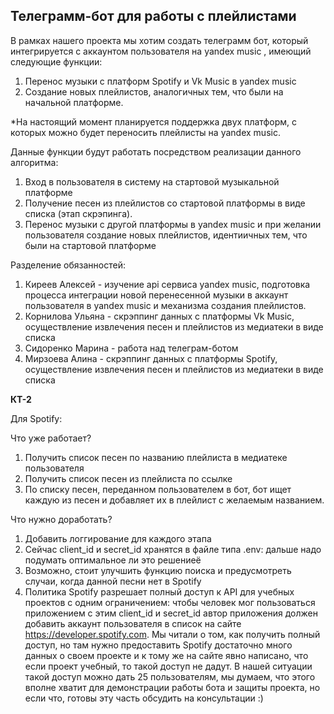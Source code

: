 ## **Телеграмм-бот для работы с плейлистами**

В рамках нашего проекта мы хотим создать телеграмм бот, который интегрируется с аккаунтом пользователя на yandex music , имеющий следующие функции:
1. Перенос музыки c платформ Spotify и Vk Music в yandex music
2. Создание новых плейлистов, аналогичных тем, что были на начальной платформе. 

*На настоящий момент планируется поддержка двух платформ, с которых можно будет переносить плейлисты на yandex music.

Данные функции будут работать посредством реализации данного алгоритма:

1. Вход в пользователя в систему на стартовой музыкальной платформе
2. Получение песен из плейлистов со стартовой платформы в виде списка (этап скрэпинга).
3. Перенос музыки с другой платформы в yandex music и при желании пользователя создание новых плейлистов, идентиичных тем, что были на стартовой платформе


Разделение обязанностей:
1. Киреев Алексей - изучение api сервиса yandex music, подготовка процесса интеграции новой перенесенной музыки в аккаунт пользователя в yandex music и механизма создания плейлистов.
2. Корнилова Ульяна - скрэппинг данных с платформы Vk Music, осуществление извлечения песен и плейлистов из медиатеки в виде списка
3. Сидоренко Марина - работа над телеграм-ботом
4. Мирзоева Алина - скрэппинг данных с платформы Spotify, осуществление извлечения песен и плейлистов из медиатеки в виде списка


**КТ-2**

Для Spotify:

Что уже работает?

 1. Получить список песен по названию плейлиста в медиатеке пользователя
 2. Получить список песен из плейлиста по ссылке
 3. По списку песен, переданном пользователем в бот, бот ищет каждую из песен и добавляет их в плейлист с желаемым названием.

Что нужно доработать?

 1. Добавить логгирование для каждого этапа
 2. Сейчас client_id и secret_id хранятся в файле типа .env: дальше надо подумать оптимальное ли это решениеё
 3. Возможно, стоит улучшить функцию поиска и предусмотреть случаи, когда данной песни нет в Spotify
 4. Политика Spotify разрешает полный доступ к API для учебных проектов с одним ограничением: чтобы человек мог пользоваться приложением с этим client_id и secret_id автор приложения должен добавить аккаунт пользователя в список на сайте https://developer.spotify.com. Мы читали о том, как получить полный доступ, но там нужно предоставить Spotify достаточно много данных о своем проекте и к тому же на сайте явно написано, что если проект учебный, то такой доступ не дадут. В нашей ситуации такой доступ  можно дать 25 пользователям, мы думаем, что этого вполне хватит для демонстрации работы бота и защиты проекта, но если что, готовы эту часть обсудить на консультации :)
